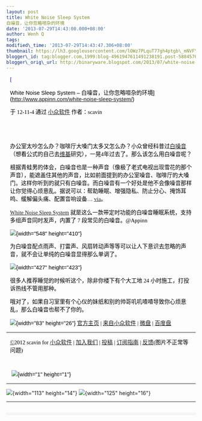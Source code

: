 ```yaml
--- 
layout: post 
title: White Noise Sleep System
白噪音，让你忽略喧杂的环境 
date: '2013-07-29T14:43:00.000+08:00' 
author: Wenh Q
tags:
modified\_time: '2013-07-29T14:43:47.306+08:00' 
thumbnail: https://lh3.googleusercontent.com/lOWz7PLquT77gh4ptgb\_mNVFY67hD0AfirLOL8QMifqWaWZ5E0CegWKzPy6QbvbvRCX0OOkGciRaTBdC7nPELzT7cUtEsPkvePyLOLj2ooCq7ctr9II=s72-c
blogger\_id: tag:blogger.com,1999:blog-4961947611491238191.post-5884576567717077350
blogger\_orig\_url: http://binaryware.blogspot.com/2013/07/white-noise-sleep-system.html
---
```

<div
style="color: black; direction: ltr; font-family: &quot;Arial&quot;; font-size: 11pt; margin-bottom: 0; margin-left: 7.5pt; margin-right: 7.5pt; margin-top: 0; padding: 0;">

<span
style="color: #0000ee; font-family: &quot;Verdana&quot;; text-decoration: underline;">[

White Noise Sleep System –
白噪音，让你忽略喧杂的环境](http://www.appinn.com/white-noise-sleep-system/)</span>

</div>

<div
style="color: black; direction: ltr; font-family: &quot;Arial&quot;; font-size: 11pt; margin-bottom: 0; margin-left: 7.5pt; margin-right: 7.5pt; margin-top: 0; padding-bottom: 8pt; padding-left: 0; padding-right: 0; padding-top: 0;">

<span style="font-family: &quot;Verdana&quot;;">于 12-11-4 通过
</span><span
style="color: #0000ee; font-family: &quot;Verdana&quot;; text-decoration: underline;">[小众软件](http://www.appinn.com/)</span><span
style="font-family: &quot;Verdana&quot;;"> 作者：scavin</span>

</div>

<div
style="color: black; direction: ltr; font-family: &quot;Arial&quot;; font-size: 11pt; height: 11pt; margin-bottom: 0; margin-left: 7.5pt; margin-right: 7.5pt; margin-top: 0; padding: 0;">

<span style="font-family: &quot;Verdana&quot;;"></span>

</div>

<div
style="color: black; direction: ltr; font-family: &quot;Arial&quot;; font-size: 11pt; margin-bottom: 0; margin-left: 7.5pt; margin-right: 7.5pt; margin-top: 0; padding: 0;">

<span
style="font-family: &quot;Verdana&quot;;">办公室太吵怎么办？咖啡厅大嗓门太多又怎么办？小众曾经科普过</span><span
style="color: #0000ee; font-family: &quot;Verdana&quot;; text-decoration: underline;">[白噪音](http://www.appinn.com/white-noise/)</span><span
style="font-family: &quot;Verdana&quot;;">（想看公式的自己去</span><span
style="color: #0000ee; font-family: &quot;Verdana&quot;; text-decoration: underline;">[维基](http://zh.wikipedia.org/zh/%E7%99%BD%E9%9B%9C%E8%A8%8A)</span><span
style="font-family: &quot;Verdana&quot;;">研究），一晃4年过去了。那么该怎么用白噪音呢？</span>

</div>

<div
style="color: black; direction: ltr; font-family: &quot;Arial&quot;; font-size: 11pt; margin-bottom: 0; margin-left: 7.5pt; margin-right: 7.5pt; margin-top: 0; padding: 0;">

<span
style="font-family: &quot;Verdana&quot;;">根据青蛙男的体会，白噪音也是一种声音（像极了老式电视出现雪花的那个声音），能遮盖住其他的声音，比如前面提到的办公室噪音、咖啡厅的大嗓门。这样你听到的就只有白噪音。而白噪音有一个好处是他不会像噪音那样让你觉得心烦意乱。据说可以：帮助睡眠、增强隐私、防止分心、掩饰耳鸣、缓解偏头痛、配置音响设备… </span><span
style="color: #0000ee; font-family: &quot;Verdana&quot;; text-decoration: underline;">[via](http://blog.soft.idv.tw/?p=283)</span><span
style="font-family: &quot;Verdana&quot;;">。</span>

</div>

<div
style="color: black; direction: ltr; font-family: &quot;Arial&quot;; font-size: 11pt; margin-bottom: 0; margin-left: 7.5pt; margin-right: 7.5pt; margin-top: 0; padding: 0;">

<span
style="color: #0000ee; font-family: &quot;Verdana&quot;; text-decoration: underline;">[White
Noise Sleep
System](http://www.appinn.com/white-noise-sleep-system/)</span><span
style="font-family: &quot;Verdana&quot;;"> 就是这么一款带定时功能的白噪音睡眠系统，支持多组声音同时发声，内置了
7 段常见的白噪音。@Appinn</span>

</div>

<div
style="color: black; direction: ltr; font-family: &quot;Arial&quot;; font-size: 11pt; margin-bottom: 0; margin-left: 7.5pt; margin-right: 7.5pt; margin-top: 0; padding: 0;">

![](https://lh3.googleusercontent.com/lOWz7PLquT77gh4ptgb_mNVFY67hD0AfirLOL8QMifqWaWZ5E0CegWKzPy6QbvbvRCX0OOkGciRaTBdC7nPELzT7cUtEsPkvePyLOLj2ooCq7ctr9II){width="548"
height="410"}

</div>

<div
style="color: black; direction: ltr; font-family: &quot;Arial&quot;; font-size: 11pt; margin-bottom: 0; margin-left: 7.5pt; margin-right: 7.5pt; margin-top: 0; padding: 0;">

<span
style="font-family: &quot;Verdana&quot;;">为白噪音配点雨声、打雷声、风扇转动声等等可以让人下意识去忽略的声音，就不会让单纯的白噪音显得那么单调了。</span>

</div>

<div
style="color: black; direction: ltr; font-family: &quot;Arial&quot;; font-size: 11pt; margin-bottom: 0; margin-left: 7.5pt; margin-right: 7.5pt; margin-top: 0; padding: 0;">

![](https://lh3.googleusercontent.com/XyoxRAcurJeJOhvLTgE0vlAdQ4fDqbI-50Vzqb46S1PgpLOO8kTzN_3Jy0bAAOOV0YohSovCKwunFg3yRBxgwDZs1VMa6dlbh8OdEwQuKgXn1OrloBs){width="427"
height="423"}

</div>

<div
style="color: black; direction: ltr; font-family: &quot;Arial&quot;; font-size: 11pt; margin-bottom: 0; margin-left: 7.5pt; margin-right: 7.5pt; margin-top: 0; padding: 0;">

<span
style="font-family: &quot;Verdana&quot;;">很多人推荐睡觉的时候听这个，除非你楼下有个大工地
24 小时施工，打投诉热线不管用那种。</span>

</div>

<div
style="color: black; direction: ltr; font-family: &quot;Arial&quot;; font-size: 11pt; margin-bottom: 0; margin-left: 7.5pt; margin-right: 7.5pt; margin-top: 0; padding: 0;">

<span
style="font-family: &quot;Verdana&quot;;">哦对了，如果自习室里有个心仪的妹纸和别的帅哥叽叽喳喳导致你心烦意乱，那么白噪音也帮不了你的。</span>

</div>

<div
style="color: black; direction: ltr; font-family: &quot;Arial&quot;; font-size: 11pt; margin-bottom: 0; margin-left: 7.5pt; margin-right: 7.5pt; margin-top: 0; padding: 0;">

![](https://lh4.googleusercontent.com/pm06HXUv6oGrjggGbYZgk-aY66GjH31Sy5BBmr7P3-WsPCm3Apez0S70ZB4Ligz1U_lAaEPI3h1wOnC7DfSAGzqaIcNImCYPdHcDOgEC_8v4kYPBa5Q){width="83"
height="26"}<span
style="font-family: &quot;Verdana&quot;;"> </span><span
style="color: #0000ee; font-family: &quot;Verdana&quot;; text-decoration: underline;">[官方主页](https://sites.google.com/site/whitenoisesleepsystem/)</span><span
style="font-family: &quot;Verdana&quot;;"> | </span><span
style="color: #0000ee; font-family: &quot;Verdana&quot;; text-decoration: underline;">[来自小众软件](http://www.appinn.com/white-noise-sleep-system/)</span><span
style="font-family: &quot;Verdana&quot;;"> | </span><span
style="color: #0000ee; font-family: &quot;Verdana&quot;; text-decoration: underline;">[微盘](http://g.appinn.com/x1)</span><span
style="font-family: &quot;Verdana&quot;;"> | </span><span
style="color: #0000ee; font-family: &quot;Verdana&quot;; text-decoration: underline;">[百度盘](http://g.appinn.com/x2)</span>

</div>

------------------------------------------------------------------------

<div
style="color: black; direction: ltr; font-family: &quot;Arial&quot;; font-size: 11pt; margin-bottom: 0; margin-left: 7.5pt; margin-right: 7.5pt; margin-top: 0; padding: 0;">

<span
style="color: #0000ee; font-family: &quot;Verdana&quot;; text-decoration: underline;">[©](http://www.appinn.com/copyright/?utm_source=feeds&utm_medium=copyright&utm_campaign=feeds)</span><span
style="font-family: &quot;Verdana&quot;;">2012 scavin for </span><span
style="color: #0000ee; font-family: &quot;Verdana&quot;; text-decoration: underline;">[小众软件](http://www.appinn.com/?utm_source=feeds&utm_medium=appinn&utm_campaign=feeds)</span><span
style="font-family: &quot;Verdana&quot;;"> | </span><span
style="color: #0000ee; font-family: &quot;Verdana&quot;; text-decoration: underline;">[加入我们](http://www.appinn.com/join-us/?utm_source=feeds&utm_medium=joinus&utm_campaign=feeds)</span><span
style="font-family: &quot;Verdana&quot;;"> | </span><span
style="color: #0000ee; font-family: &quot;Verdana&quot;; text-decoration: underline;">[投稿](http://www.appinn.com/contribute/?utm_source=feeds&utm_medium=contribute&utm_campaign=feeds)</span><span
style="font-family: &quot;Verdana&quot;;"> | </span><span
style="color: red; font-family: &quot;Verdana&quot;; text-decoration: underline;">[订阅指南](http://www.appinn.com/feeds-subscribe/?utm_source=feeds&utm_medium=feedsubscribe&utm_campaign=feeds)</span><span
style="font-family: &quot;Verdana&quot;;"> | </span><span
style="color: #0000ee; font-family: &quot;Verdana&quot;; text-decoration: underline;">[反馈](http://appinn.wufoo.com/forms/eccae-aeeae/)</span><span
style="font-family: &quot;Verdana&quot;;">(图片不正常等问题)</span>

</div>

<div
style="color: black; direction: ltr; font-family: &quot;Arial&quot;; font-size: 11pt; height: 11pt; margin-bottom: 0; margin-left: 7.5pt; margin-right: 7.5pt; margin-top: 0; padding: 0;">

<span style="font-family: &quot;Verdana&quot;;"></span>

</div>

<div
style="color: black; direction: ltr; font-family: &quot;Arial&quot;; font-size: 11pt; margin-bottom: 0; margin-left: 7.5pt; margin-right: 7.5pt; margin-top: 0; padding: 0;">

<span
style="font-family: &quot;Verdana&quot;;"> </span>![](https://lh4.googleusercontent.com/B2Sza-_3ZS6ReqCW1QlsVGdjpwoJdMhUIjcrL3eR9Yav7JDccHYOWNdf-jaGU4o2kbx58Qnq_64TI-5WXkiizjfIxe98AdYFLkdEZ3hvBOtGtviSexA){width="1"
height="1"}

</div>

[](https://www.blogger.com/blogger.g?blogID=4961947611491238191#)[](https://www.blogger.com/blogger.g?blogID=4961947611491238191#)

  ------------------------------------------------------------------------------------------------------------------------------------------------------------------------------------- -------------------------------------------------------------------------------------------------------------------------------------------------------------------------------------
  ![](https://lh4.googleusercontent.com/bKbgz2XZOylxUnvyTNuYPTtznSkXonJ8s_4SY6pdLo9PTH-wndP0foHZgpEjMtjVYw81S6cK3g1OtGhMt3oD-hQan0T26IAVrEEQmjuuhpr2p0aVXbQ){width="113" height="14"}   ![](https://lh4.googleusercontent.com/CqWSEXEvAudU2E2gzP_qZOd3tIqvTywHnz7yZEpIHRTkliGhoug0i_qxwfdpaX37FVu0IMSDMlcPpRSvz1zCP2PgwahPpXZFscJzJ2c5_7uZ9HiQc1s){width="125" height="16"}
  ------------------------------------------------------------------------------------------------------------------------------------------------------------------------------------- -------------------------------------------------------------------------------------------------------------------------------------------------------------------------------------

<div
style="color: black; direction: ltr; font-family: &quot;Arial&quot;; font-size: 11pt; height: 11pt; margin-bottom: 0; margin-left: 7.5pt; margin-right: 7.5pt; margin-top: 0; padding: 0;">

<span style="font-family: &quot;Verdana&quot;;"></span>

</div>

<div itemscope="" itemtype="http://schema.org/EmailMessage"
style="border: 1px solid #f0f0f0; color: black; font-family: Arial, sans-serif; max-width: 650px;">

<div style="background-color: whitesmoke; padding: 2px 12px;">




</div>

</div>
